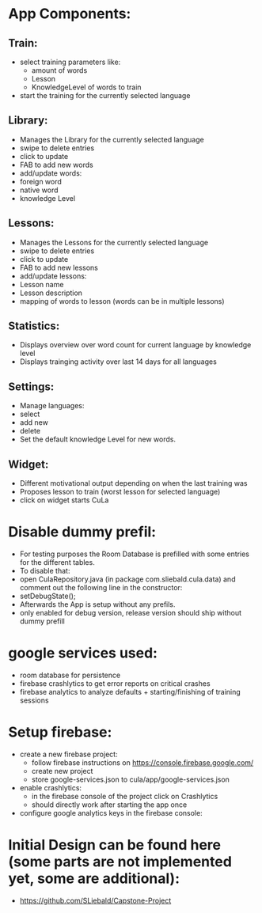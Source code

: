 # App Components:

## Train:
* select training parameters like:
  * amount of words
  * Lesson
  * KnowledgeLevel of words to train
* start the training for the currently selected language

## Library:
* Manages the Library for the currently selected language
* swipe to delete entries
* click to update
* FAB to add new words
* add/update words:
 * foreign word
 * native word
 * knowledge Level

## Lessons:
* Manages the Lessons for the currently selected language
* swipe to delete entries
* click to update
* FAB to add new lessons
* add/update lessons:
 * Lesson name
 * Lesson description
 * mapping of words to lesson (words can be in multiple lessons)
 
## Statistics:
* Displays overview over word count for current language by knowledge level
* Displays trainging activity over last 14 days for all languages

## Settings:
* Manage languages:
 * select
 * add new
 * delete
* Set the default knowledge Level for new words.

## Widget:
* Different motivational output depending on when the last training was
* Proposes lesson to train (worst lesson for selected language)
* click on widget starts CuLa

# Disable dummy prefil:
* For testing purposes the Room Database is prefilled with some entries for the different tables.
* To disable that:
 * open CulaRepository.java (in package com.sliebald.cula.data) and comment out the following line in the constructor:
  * setDebugState();
 * Afterwards the App is setup without any prefils.
 * only enabled for debug version, release version should ship without dummy prefill

# google services used:
 * room database for persistence
 * firebase crashlytics to get error reports on critical crashes
 * firebase analytics to analyze defaults + starting/finishing of training sessions

# Setup firebase:
* create a new firebase project:
  * follow firebase instructions on https://console.firebase.google.com/
  * create new project
  * store google-services.json to cula/app/google-services.json
* enable crashlytics:
  * in the firebase console of the project click on Crashlytics
  * should directly work after starting the app once
 * configure google analytics keys in the firebase console:

  
  
# Initial Design can be found here (some parts are not implemented yet, some are additional):
* https://github.com/SLiebald/Capstone-Project
